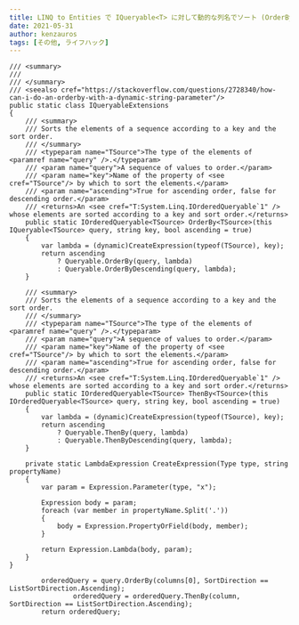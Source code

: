 ```yaml
---
title: LINQ to Entities で IQueryable<T> に対して動的な列名でソート (OrderBy, ThenBy) を行うには
date: 2021-05-31
author: kenzauros
tags: [その他, ライフハック]
---
```


    /// <summary>
    /// 
    /// </summary>
    /// <seealso cref="https://stackoverflow.com/questions/2728340/how-can-i-do-an-orderby-with-a-dynamic-string-parameter"/>
    public static class IQueryableExtensions
    {
        /// <summary>
        /// Sorts the elements of a sequence according to a key and the sort order.
        /// </summary>
        /// <typeparam name="TSource">The type of the elements of <paramref name="query" />.</typeparam>
        /// <param name="query">A sequence of values to order.</param>
        /// <param name="key">Name of the property of <see cref="TSource"/> by which to sort the elements.</param>
        /// <param name="ascending">True for ascending order, false for descending order.</param>
        /// <returns>An <see cref="T:System.Linq.IOrderedQueryable`1" /> whose elements are sorted according to a key and sort order.</returns>
        public static IOrderedQueryable<TSource> OrderBy<TSource>(this IQueryable<TSource> query, string key, bool ascending = true)
        {
            var lambda = (dynamic)CreateExpression(typeof(TSource), key);
            return ascending
                ? Queryable.OrderBy(query, lambda)
                : Queryable.OrderByDescending(query, lambda);
        }

        /// <summary>
        /// Sorts the elements of a sequence according to a key and the sort order.
        /// </summary>
        /// <typeparam name="TSource">The type of the elements of <paramref name="query" />.</typeparam>
        /// <param name="query">A sequence of values to order.</param>
        /// <param name="key">Name of the property of <see cref="TSource"/> by which to sort the elements.</param>
        /// <param name="ascending">True for ascending order, false for descending order.</param>
        /// <returns>An <see cref="T:System.Linq.IOrderedQueryable`1" /> whose elements are sorted according to a key and sort order.</returns>
        public static IOrderedQueryable<TSource> ThenBy<TSource>(this IOrderedQueryable<TSource> query, string key, bool ascending = true)
        {
            var lambda = (dynamic)CreateExpression(typeof(TSource), key);
            return ascending
                ? Queryable.ThenBy(query, lambda)
                : Queryable.ThenByDescending(query, lambda);
        }

        private static LambdaExpression CreateExpression(Type type, string propertyName)
        {
            var param = Expression.Parameter(type, "x");

            Expression body = param;
            foreach (var member in propertyName.Split('.'))
            {
                body = Expression.PropertyOrField(body, member);
            }

            return Expression.Lambda(body, param);
        }
    }

            orderedQuery = query.OrderBy(columns[0], SortDirection == ListSortDirection.Ascending);
                    orderedQuery = orderedQuery.ThenBy(column, SortDirection == ListSortDirection.Ascending);
            return orderedQuery;
